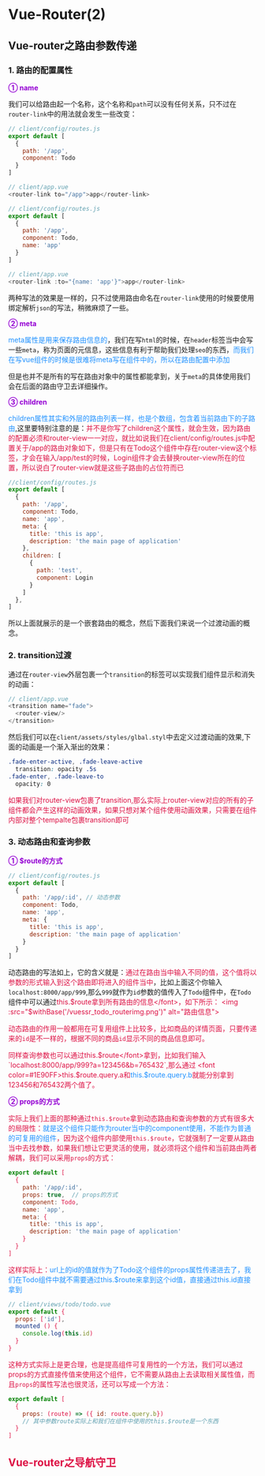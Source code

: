 # Vue-Router(2)

## Vue-router之路由参数传递
### 1. 路由的配置属性
<font color=#9400D3>**① name**</font>

我们可以给路由起一个名称，这个名称和`path`可以没有任何关系，只不过在`router-link`中的用法就会发生一些改变：
```javascript
// client/config/routes.js
export default [
  {
    path: '/app',
    component: Todo
  }
]

// client/app.vue
<router-link to="/app">app</router-link>
```
```javascript
// client/config/routes.js
export default [
  {
    path: '/app',
    component: Todo,
    name: 'app'
  }
]

// client/app.vue
<router-link :to="{name: 'app'}">app</router-link>
```
两种写法的效果是一样的，只不过使用路由命名在`router-link`使用的时候要使用绑定解析`json`的写法，稍微麻烦了一些。

<font color=#9400D3>**② meta**</font>

<font color=#1E90FF>meta属性是用来保存路由信息的</font>，我们在写`html`的时候，在`header`标签当中会写一些`meta`，称为页面的元信息，这些信息有利于帮助我们处理`seo`的东西，<font color=#1E90FF>而我们在写vue组件的时候是很难将meta写在组件中的，所以在路由配置中添加</font>

但是也并不是所有的写在路由对象中的属性都能拿到，关于`meta`的具体使用我们会在后面的路由守卫去详细操作。

<font color=#9400D3>**③ children**</font>

<font color=#1E90FF>children属性其实和外层的路由列表一样，也是个数组，包含着当前路由下的子路由</font>,这里要特别注意的是：<font color=#DD1144>并不是你写了children这个属性，就会生效，因为路由的配置必须和router-view一一对应，就比如说我们在client/config/routes.js中配置关于/app的路由对象如下，但是只有在Todo这个组件中存在router-view这个标签，才会在输入/app/test的时候，Login组件才会去替换router-view所在的位置，所以说白了router-view就是这些子路由的占位符而已</font>

```javascript
//client/config/routes.js
export default [
  {
    path: '/app',
    component: Todo,
    name: 'app',
    meta: {
      title: 'this is app',
      description: 'the main page of application'
    },
    children: [
      {
        path: 'test',
        component: Login
      }
    ]
  },
]
```
所以上面就展示的是一个嵌套路由的概念，然后下面我们来说一个过渡动画的概念。

### 2. transition过渡
通过在`router-view`外层包裹一个`transition`的标签可以实现我们组件显示和消失的动画：
```javascript
// client/app.vue
<transition name="fade">
  <router-view/>
</transition>
```
然后我们可以在`client/assets/styles/glbal.styl`中去定义过渡动画的效果,下面的动画是一个渐入渐出的效果：
```css
.fade-enter-active, .fade-leave-active
  transition: opacity .5s
.fade-enter, .fade-leave-to
  opacity: 0
```
<font color=#DD1144>如果我们对router-view包裹了transition,那么实际上router-view对应的所有的子组件都会产生这样的动画效果，如果只想对某个组件使用动画效果，只需要在组件内部对整个tempalte包裹transition即可</font>

### 3. 动态路由和查询参数
<font color=#9400D3>**① $route的方式**</font>

```javascript
// client/config/routes.js
export default [
  {
    path: '/app/:id', // 动态参数
    component: Todo,
    name: 'app',
    meta: {
      title: 'this is app',
      description: 'the main page of application'
    }
  }
]
```
动态路由的写法如上，它的含义就是：<font color=#DD1144>通过在路由当中输入不同的值，这个值将以参数的形式输入到这个路由即将进入的组件当中</font>，比如上面这个你输入`localhost:8000/app/999`,那么`999`就作为`id`参数的值传入了`Todo`组件中，在`Todo`组件中可以通过<font color=#DD1144>this.$route拿到所有路由的信息</font>，如下所示：
<img :src="$withBase('/vuessr_todo_routerimg.png')" alt="路由信息">

动态路由的作用一般都用在可复用组件上比较多，比如商品的详情页面，只要传递来的`id`是不一样的，根据不同的商品`id`显示不同的商品信息即可。

同样<font color=#DD1144>查询参数</font>也可以通过<font color=#DD1144>this.$route</font>拿到，比如我们输入`localhost:8000/app/999?a=123456&b=765432`,那么通过 <font color=#1E90FF>this.$route.query.a</font>和<font color=#1E90FF>this.$route.query.b</font>就能分别拿到123456和765432两个值了。

<font color=#9400D3>**② props的方式**</font>

实际上我们上面的那种通过`this.$route`拿到动态路由和查询参数的方式有很多大的局限性：<font color=#1E90FF>就是这个组件只能作为router当中的component使用，不能作为普通的可复用的组件</font>，因为这个组件内部使用`this.$route`，它就强制了一定要从路由当中去找参数，如果我们想让它更灵活的使用，就必须将这个<font color=#DD1144>组件</font>和<font color=#DD1144>当前路由</font>两者解耦，我们可以采用`props`的方式：
```javascript
export default [
  {
    path: '/app/:id',
    props: true,  // props的方式
    component: Todo,
    name: 'app',
    meta: {
      title: 'this is app',
      description: 'the main page of application'
    }
  }
]
```
这样实际上：<font color=#1E90FF>url上的id的值就作为了Todo这个组件的props属性传递进去了，我们在Todo组件中就不需要通过this.$route来拿到这个id值，直接通过this.id直接拿到</font>
```javascript
// client/views/todo/todo.vue
export default {
  props: ['id'],
  mounted () {
    console.log(this.id)
  }
}
```
<font color=#DD1144>这种方式实际上是更合理，也是提高组件可复用性的一个方法，我们可以通过props的方式直接传值来使用这个组件，它不需要从路由上去读取相关属性值</font>，而且`props`的属性写法也很灵活，还可以写成一个方法：

```javascript
export default [
  {
    props: (route) => ({ id: route.query.b})
    // 其中参数route实际上和我们在组件中使用的this.$route是一个东西
  }
]

```
## Vue-router之导航守卫